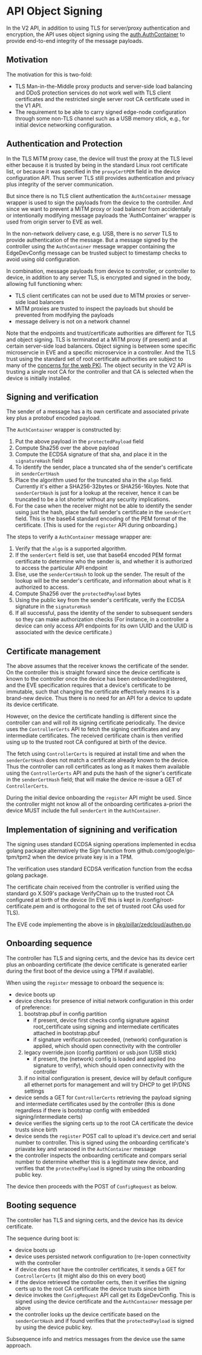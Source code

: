 # API Object Signing

In the V2 API, in addition to using TLS for server/proxy authentication and encryption, the API uses object signing using the [auth.AuthContainer](./proto/auth/auth.proto) to provide end-to-end integrity of the message payloads.

## Motivation

The motivation for this is two-fold:

- TLS Man-in-the-Middle proxy products and server-side load balancing and DDoS protection services do not work well with TLS client certificates and the restricted single server root CA certificate used in the V1 API.
- The requirement to be able to carry signed edge-node configuration through some non-TLS channel such as a USB memory stick, e.g., for initial device networking configuration.

## Authentication and Protection

In the TLS MiTM proxy case, the device will trust the proxy at the TLS level either because it is trusted by being in the standard Linux root certificate list, or because it was specified in the `proxyCertPEM` field in the device configuration API. Thus server TLS still provides authentication and privacy plus integrity of the server communication.

But since there is no TLS client authentication the `AuthContainer` message wrapper is used to sign the payloads from the device to the controller. And since we want to prevent a MiTM proxy or load balancer from accidentally or intentionally modifying message payloads the 'AuthContainer' wrapper is used from origin server to EVE as well.

In the non-network delivery case, e.g. USB, there is no _server_ TLS to provide authentication of the message. But a message signed by the controller using the `AuthContainer` message wrapper containing the EdgeDevConfig message can be trusted subject to timestamp checks to avoid using old configuration.

In combination, message payloads from device to controller, or controller to device, in addition to any server TLS, is encrypted and signed in the body, allowing full functioning when:

- TLS client certificates can not be used due to MiTM proxies or server-side load balancers
- MiTM proxies are trusted to inspect the payloads but should be prevented from modifying the payloads
- message delivery is not on a network channel

Note that the endpoints and trust/certificate authorities are different for TLS and object signing. TLS is terminated at a MiTM proxy (if present) and at certain server-side load balancers. Object signing is between some specific microservcie in EVE and a specific microservice in a controller.
And the TLS trust using the standard set of root certificate authorities are subject to many of the [concerns for the web PKI](https://www.schneier.com/academic/paperfiles/paper-pki.pdf). The object security in the V2 API is trusting a single root CA for the controller and that CA is selected when the device is initially installed.

## Signing and verification

The sender of a message has a its own certificate and associated private key plus a protobuf encoded payload.

The `AuthContainer` wrapper is constructed by:

1. Put the above payload in the `protectedPayload` field
1. Compute Sha256 over the above payload
1. Compute the ECDSA signature of that sha, and place it in the `signatureHash` field
1. To identify the sender, place a truncated sha of the sender's certificate in `senderCertHash`
1. Place the algorithm used for the truncated sha in the `algo` field. Currently it's either a SHA256-32bytes or SHA256-16bytes. Note that `senderCertHash` is just for a lookup at the receiver, hence it can be truncated to be a lot shorter without any security implications.
1. For the case when the receiver might not be able to identify the sender using just the hash, place the full sender's certificate in the `senderCert` field. This is the base64 standard encoding of the PEM format of the certificate. (This is used for the `register` API during onboarding.)

The steps to verify a `AuthContainer` message wrapper are:

1. Verify that the `algo` is a supported algorithm.
1. If the `senderCert` field is set, use that base64 encoded PEM format certificate to determine who the sender is, and whether it is authorized to access the particular API endpoint
1. Else, use the `senderCertHash` to look up the sender. The result of the lookup will be the sender's certificate, and information about what is it authorized to access.
1. Compute Sha256 over the `protectedPayload` bytes
1. Using the public key from the sender's certificate, verify the ECDSA signature in the `signatureHash`
1. If all successful, pass the identity of the sender to subsequent senders so they can make authorization checks (For instance, in a controller a device can only access API endpoints for its own UUID and the UUID is associated with the device certificate.)

## Certificate management

The above assumes that the receiver knows the certificate of the sender.
On the controller this is straight forward since the device certificate is known to the controller once the device has been onboarded/registered, and the EVE specification requires that a device's certificate to be immutable, such that changing the certificate effectively means it is a brand-new device. Thus there is no need for an API for a device to update its device certificate.

However, on the device the certificate handling is different since the controller can and will roll its signing certificate periodically.
The device uses the `ControllerCerts` API to fetch the signing certificates and any intermediate certificates. The received certificate chain is then verified using up to the trusted root CA configured at birth of the device.

The fetch using `ControllerCerts` is required at install time and when the `senderCertHash` does not match a certificate already known to the device. Thus the controller can roll certificates as long as it makes them available using the `ControllerCerts` API and puts the hash of the signer's certificate in the `senderCertHash` field; that will make the device re-issue a GET of `ControllerCerts`.

During the initial device onboarding the `register` API might be used. Since the controller might not know all of the onboarding certificates a-priori the device MUST include the full `senderCert` in the `AuthContainer`.

## Implementation of signining and verification

The signing uses standard ECDSA signing operations implemented in ecdsa golang package alternatively the Sign function from github.com/google/go-tpm/tpm2 when the device private key is in a TPM.

The verification uses standard ECDSA verification function from the ecdsa golang package.

The certificate chain received from the controller is verified using the standard go X.509's package VerifyChain up to the trusted root CA configured at birth of the device (In EVE this is kept in /config/root-certificate.pem and is orthogonal to the set of trusted root CAs used for TLS).

The EVE code implementing the above is in [pkg/pillar/zedcloud/authen.go](../pkg/pillar/zedcloud/authen.go)

## Onboarding sequence

The controller has TLS and signing certs, and the device has its device cert plus an onboarding certificate (the device certificate is generated earlier during the first boot of the device using a TPM if available).

When using the `register` message to onboard the sequence is:

- device boots up
- device checks for presence of initial network configuration in this order of preference:
  1. bootstrap.pbuf in config partition
       - if present, device first checks config signature against root_certificate using signing and intermediate certificates attached in bootstrap.pbuf
       - if signature verification succeeded, (network) configuration is applied, which should open connectivity with the controller
  2. legacy override.json (config partition) or usb.json (USB stick)
       - if present, the (network) config is loaded and applied (no signature to verify), which should open connectivity with the controller
  3. if no initial configuration is present, device will by default configure all ethernet ports for management and will try DHCP to get IP/DNS settings
- device sends a GET for `ControllerCerts` retrieving the payload signing and intermediate certificates used by the controller
  (this is done regardless if there is bootstrap config with embedded signing/intermediate certs)
- device verifies the signing certs up to the root CA certificate the device trusts since birth
- device sends the `register` POST call to upload it's device.cert and serial number to controller. This is signed using the onboarding certificate's priavate key and wraooed in the `AuthContainer` message
- the controller inspects the onboarding certificate and compars serial number to determine whether this is a legitimate new device, and verifies that the `protectedPayload` is signed by using the onboarding public key.

The device then proceeds with the POST of `ConfigRequest` as below.

## Booting sequence

The controller has TLS and signing certs, and the device has its device certificate.

The sequence during boot is:

- device boots up
- device uses persisted network configuration to (re-)open connectivity with the controller
- if device does not have the controller certificates, it sends a GET for `ControllerCerts` (it might also do this on every boot)
- if the device retrieved the controller certs, then it verifies the signing certs up to the root CA certificate the device trusts since birth
- device invokes the `ConfigRequest` API call get its EdgeDevConfig. This is signed using the device certificate and the `AuthContainer` message per above
- the controller looks up the device certificate based on the `senderCertHash` and if found verifies that the `protectedPayload` is signed by using the device public key.

Subsequence info and metrics messages from the device use the same approach.
